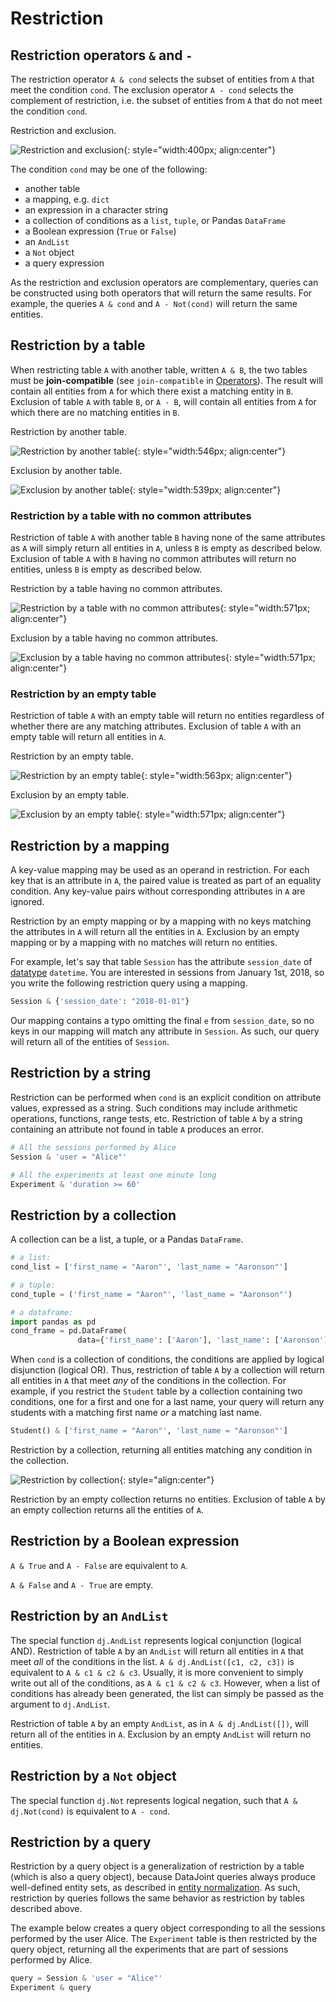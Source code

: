 # Restriction

## Restriction operators `&` and `-`

The restriction operator `A & cond` selects the subset of entities from `A` that meet
the condition `cond`.
The exclusion operator `A - cond` selects the complement of restriction, i.e. the
subset of entities from `A` that do not meet the condition `cond`.

Restriction and exclusion.

![Restriction and exclusion](../images/op-restrict.png){: style="width:400px; align:center"}

The condition `cond` may be one of the following:

+ another table
+ a mapping, e.g. `dict`
+ an expression in a character string
+ a collection of conditions as a `list`, `tuple`, or Pandas `DataFrame`
+ a Boolean expression (`True` or `False`)
+ an `AndList`
+ a `Not` object
+ a query expression

As the restriction and exclusion operators are complementary, queries can be
constructed using both operators that will return the same results.
For example, the queries `A & cond` and `A - Not(cond)` will return the same entities.

## Restriction by a table

When restricting table `A` with another table, written `A & B`, the two tables must be
**join-compatible** (see `join-compatible` in [Operators](./operators.md)).
The result will contain all entities from `A` for which there exist a matching entity
in `B`.
Exclusion of table `A` with table `B`, or `A - B`, will contain all entities from `A`
for which there are no matching entities in `B`.

Restriction by another table.

![Restriction by another table](../images/restrict-example1.png){: style="width:546px; align:center"}

Exclusion by another table.

![Exclusion by another table](../images/diff-example1.png){: style="width:539px; align:center"}

### Restriction by a table with no common attributes

Restriction of table `A` with another table `B` having none of the same attributes as
`A` will simply return all entities in `A`, unless `B` is empty as described below.
Exclusion of table `A` with `B` having no common attributes will return no entities,
unless `B` is empty as described below.

Restriction by a table having no common attributes.

![Restriction by a table with no common attributes](../images/restrict-example2.png){: style="width:571px; align:center"}

Exclusion by a table having no common attributes.

![Exclusion by a table having no common attributes](../images/diff-example2.png){: style="width:571px; align:center"}

### Restriction by an empty table

Restriction of table `A` with an empty table will return no entities regardless of
whether there are any matching attributes.
Exclusion of table `A` with an empty table will return all entities in `A`.

Restriction by an empty table.

![Restriction by an empty table](../images/restrict-example3.png){: style="width:563px; align:center"}

Exclusion by an empty table.

![Exclusion by an empty table](../images/diff-example3.png){: style="width:571px; align:center"}

## Restriction by a mapping

A key-value mapping may be used as an operand in restriction.
For each key that is an attribute in `A`, the paired value is treated as part of an
equality condition.
Any key-value pairs without corresponding attributes in `A` are ignored.

Restriction by an empty mapping or by a mapping with no keys matching the attributes in
`A` will return all the entities in `A`.
Exclusion by an empty mapping or by a mapping with no matches will return no entities.

For example, let's say that table `Session` has the attribute `session_date` of
[datatype](../design/tables/attributes.md) `datetime`.
You are interested in sessions from January 1st, 2018, so you write the following
restriction query using a mapping.

```python
Session & {'session_date': "2018-01-01"}
```

Our mapping contains a typo omitting the final `e` from `session_date`, so no keys in
our mapping will match any attribute in `Session`.
As such, our query will return all of the entities of `Session`.

## Restriction by a string

Restriction can be performed when `cond` is an explicit condition on attribute values,
expressed as a string.
Such conditions may include arithmetic operations, functions, range tests, etc.
Restriction of table `A` by a string containing an attribute not found in table `A`
produces an error.

```python
# All the sessions performed by Alice
Session & 'user = "Alice"'

# All the experiments at least one minute long
Experiment & 'duration >= 60'
```

## Restriction by a collection

A collection can be a list, a tuple, or a Pandas `DataFrame`.

```python
# a list:
cond_list = ['first_name = "Aaron"', 'last_name = "Aaronson"']

# a tuple:
cond_tuple = ('first_name = "Aaron"', 'last_name = "Aaronson"')

# a dataframe:
import pandas as pd
cond_frame = pd.DataFrame(
               data={'first_name': ['Aaron'], 'last_name': ['Aaronson']})
```

When `cond` is a collection of conditions, the conditions are applied by logical
disjunction (logical OR).
Thus, restriction of table `A` by a collection will return all entities in `A` that
meet *any* of the conditions in the collection.
For example, if you restrict the `Student` table by a collection containing two
conditions, one for a first and one for a last name, your query will return any
students with a matching first name *or* a matching last name.

```python
Student() & ['first_name = "Aaron"', 'last_name = "Aaronson"']
```

Restriction by a collection, returning all entities matching any condition in the collection.

![Restriction by collection](../images/python_collection.png){: style="align:center"}

Restriction by an empty collection returns no entities.
Exclusion of table `A` by an empty collection returns all the entities of `A`.

## Restriction by a Boolean expression

`A & True` and `A - False` are equivalent to `A`.

`A & False` and `A - True` are empty.

## Restriction by an `AndList`

The special function `dj.AndList` represents logical conjunction (logical AND).
Restriction of table `A` by an `AndList` will return all entities in `A` that meet
*all* of the conditions in the list.
`A & dj.AndList([c1, c2, c3])` is equivalent to `A & c1 & c2 & c3`.
Usually, it is more convenient to simply write out all of the conditions, as
`A & c1 & c2 & c3`.
However, when a list of conditions has already been generated, the list can simply be
passed as the argument to `dj.AndList`.

Restriction of table `A` by an empty `AndList`, as in `A & dj.AndList([])`, will return
all of the entities in `A`.
Exclusion by an empty `AndList` will return no entities.

## Restriction by a `Not` object

The special function `dj.Not` represents logical negation, such that `A & dj.Not(cond)`
is equivalent to `A - cond`.

## Restriction by a query

Restriction by a query object is a generalization of restriction by a table (which is
also a query object), because DataJoint queries always produce well-defined entity
sets, as described in  [entity normalization](../design/normalization.md).
As such, restriction by queries follows the same behavior as restriction by tables
described above.

The example below creates a query object corresponding to all the sessions performed by
the user Alice.
The `Experiment` table is then restricted by the query object, returning all the
experiments that are part of sessions performed by Alice.

```python
query = Session & 'user = "Alice"'
Experiment & query
```
